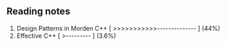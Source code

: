 ## Reading notes

1. Design Patterns in Morden C++ [ >>>>>>>>>>>-------------- ] (44%)
2. Effective C++ [ >--------- ] (3.6%)
